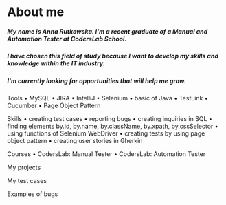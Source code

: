# About me

##### My name is Anna Rutkowska. I'm a recent graduate of a Manual and Automation Tester at CodersLab School. 
##### I have chosen this field of study because I want to develop my skills and knowledge within the IT industry. 
##### I'm currently looking for opportunities that will help me grow. 

Tools
	•	MySQL
	•	JIRA
	•	IntelliJ
	•	Selenium
	•	basic of Java
	•	TestLink
	•	Cucumber
	•	Page Object Pattern

Skills
	•	creating test cases
	•	reporting bugs
	•	creating inquiries in SQL
	•	finding elements by.id, by.name, by.className, by.xpath, by.cssSelector
	•	using functions of Selenium WebDriver
	•	creating tests by using page object pattern
	•	creating user stories in Gherkin
  
Courses
	•	CodersLab: Manual Tester
	•	CodersLab: Automation Tester
  
My projects

My test cases

Examples of bugs
